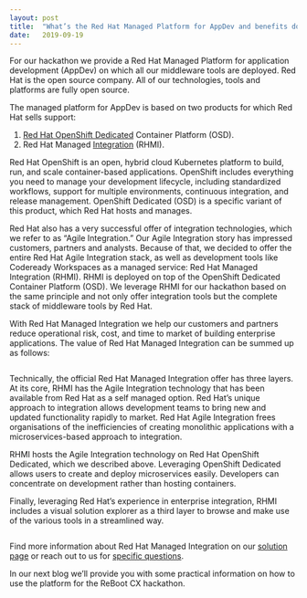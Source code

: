 ```yaml
---
layout: post
title:  "What’s the Red Hat Managed Platform for AppDev and benefits does it deliver?"
date:   2019-09-19
---
```


For our hackathon we provide a Red Hat Managed Platform for application development (AppDev) on which all our middleware tools are deployed. Red Hat is the open source company. All of our technologies, tools and platforms are fully open source. 

The managed platform for AppDev is based on two products for which Red Hat sells support:

 1. [Red Hat OpenShift Dedicated](https://www.openshift.com/products/dedicated/) Container Platform (OSD).
 2. Red Hat Managed [Integration](https://www.redhat.com/en/products/integration) (RHMI).

Red Hat OpenShift is an open, hybrid cloud Kubernetes platform to build, run, and scale container-based applications. OpenShift includes everything you need to manage your development lifecycle, including standardized workflows, support for multiple environments, continuous integration, and release management. OpenShift Dedicated (OSD) is a specific variant of this product, which Red Hat hosts and manages.

Red Hat also has a very successful offer of integration technologies, which we refer to as “Agile Integration.” Our Agile Integration story has impressed customers, partners and analysts. Because of that, we decided to offer the entire Red Hat Agile Integration stack, as well as development tools like Codeready Workspaces as a managed service: Red Hat Managed Integration (RHMI). RHMI is deployed on top of the OpenShift Dedicated Container Platform (OSD). We leverage RHMI for our hackathon based on the same principle and not only offer integration tools but the complete stack of middleware tools by Red Hat.  

With Red Hat Managed Integration we help our customers and partners reduce operational risk, cost, and time to market of building enterprise applications. The value of Red Hat Managed Integration can be summed up as follows:

<center><img src="{{ '/assets/img/value_red_hat_integration.png' | prepend: site.baseurl }}" alt=""></center>

Technically, the official Red Hat Managed Integration offer has three layers. At its core, RHMI has the Agile Integration technology that has been available from Red Hat as a self managed option. Red Hat’s unique approach to integration allows development teams to bring new and updated functionality rapidly to market. Red Hat Agile Integration frees organisations of the inefficiencies of creating monolithic applications with a microservices-based approach to integration.

RHMI hosts the Agile Integration technology on Red Hat OpenShift Dedicated, which we described above. Leveraging OpenShift Dedicated allows users to create and deploy microservices easily. Developers can concentrate on development rather than hosting containers. 

Finally, leveraging Red Hat’s experience in enterprise integration, RHMI includes a visual solution explorer as a third layer to browse and make use of the various tools in a streamlined way. 

<center><img src="{{ '/assets/img/red_hat_streamline.png' | prepend: site.baseurl }}" alt=""></center>

Find more information about Red Hat Managed Integration on our [solution page](https://www.redhat.com/en/products/integration) or reach out to us for [specific questions](mailto:cloud-services-bu@redhat.com). 

In our next blog we’ll provide you with some practical information on how to use the platform for the ReBoot CX hackathon.


